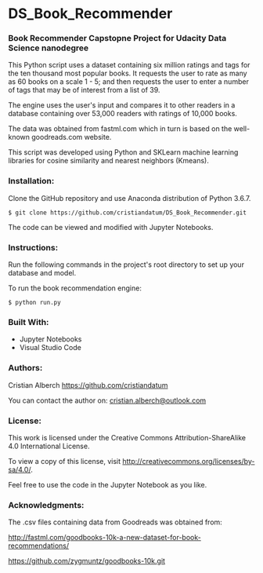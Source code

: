# DS_Book_Recommender
### Book Recommender Capstopne Project for Udacity Data Science nanodegree

This Python script uses a dataset containing six million ratings and tags for the ten thousand most popular books. It requests the user to rate as many as 60 books on a scale 1 - 5; and then requests the user to enter a number of tags that may be of interest from a list of 39. 

The engine uses the user's input and compares it to other readers in a database containing over 53,000 readers with ratings of 10,000 books.

The data was obtained from fastml.com which in turn is based on the well-known goodreads.com website. 

This script was developed using Python and SKLearn machine learning libraries for cosine similarity and nearest neighbors (Kmeans).

### Installation: 
Clone the GitHub repository and use Anaconda distribution of Python 3.6.7.

    $ git clone https://github.com/cristiandatum/DS_Book_Recommender.git


The code can be viewed and modified with Jupyter Notebooks.

### Instructions:

Run the following commands in the project's root directory to set up your database and model.

To run the book recommendation engine:

    $ python run.py

### Built With:
- Jupyter Notebooks
- Visual Studio Code

### Authors:
Cristian Alberch
https://github.com/cristiandatum

You can contact the author on: cristian.alberch@outlook.com

### License:
This work is licensed under the Creative Commons Attribution-ShareAlike 4.0 International License. 

To view a copy of this license, visit http://creativecommons.org/licenses/by-sa/4.0/.

Feel free to use the code in the Jupyter Notebook as you like.

### Acknowledgments:
The .csv files containing data from Goodreads was obtained from:

http://fastml.com/goodbooks-10k-a-new-dataset-for-book-recommendations/

https://github.com/zygmuntz/goodbooks-10k.git
